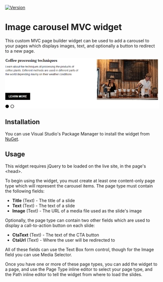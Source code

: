 [![Version](https://img.shields.io/nuget/v/EricD.Kentico.MvcWidget.ImageCarousel.svg)](https://www.nuget.org/packages/EricD.Kentico.MvcWidget.ImageCarousel)

# Image carousel MVC widget

This custom MVC page builder widget can be used to add a carousel to your pages which displays images, text, and optionally a button to redirect to a new page.

![Live site](https://github.com/kentico-ericd/kentico-widgetmvc-image-carousel/blob/master/carousel-livesite.gif)

## Installation

You can use Visual Studio's Package Manager to install the widget from [NuGet](https://www.nuget.org/packages/EricD.Kentico.MvcWidget.ImageCarousel/12.0.0).

## Usage

This widget requires jQuery to be loaded on the live site, in the page's &lt;head&gt;.

To begin using the widget, you must create at least one content-only page type which will represent the carousel items. The page type must contain the following fields:

* __Title__ (Text) - The title of a slide
* __Text__ (Text) - The text of a slide
* __Image__ (Text) - The URL of a media file used as the slide's image

Optionally, the page type can contain two other fields which are used to display a call-to-action button on each slide:

* __CtaText__ (Text) - The text of the CTA button
* __CtaUrl__ (Text) - Where the user will be redirected to

All of these fields can use the Text Box form control, though for the Image field you can use Media Selector.

Once you have one or more of these page types, you can add the widget to a page, and use the Page Type inline editor to select your page type, and the Path inline editor to tell the widget from where to load the slides.